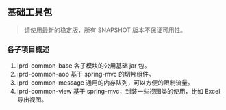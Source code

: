 ## 基础工具包
> 请使用最新的稳定版，所有 SNAPSHOT 版本不保证可用性。

### 各子项目概述
1. iprd-common-base 各子模块的公用基础 jar 包。
2. iprd-common-aop 基于 spring-mvc 的切片组件。
3. iprd-common-message 通用的内存队列，可以方便的限制流量。
4. iprd-common-view 基于 spring-mvc，封装一些视图类的使用，比如 Excel 导出视图。